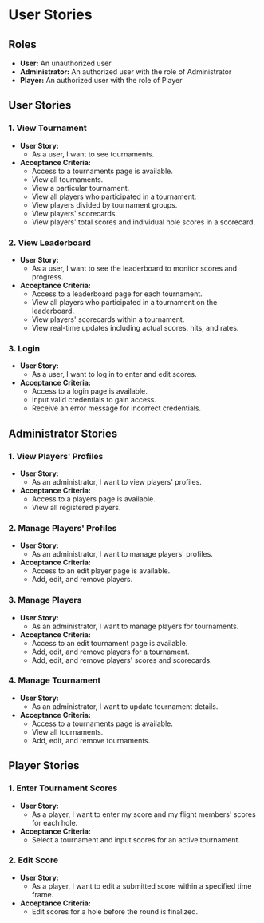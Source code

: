 # User Stories

## Roles
- **User:** An unauthorized user
- **Administrator:** An authorized user with the role of Administrator
- **Player:** An authorized user with the role of Player

## User Stories

### 1. View Tournament
- **User Story:**
    - As a user, I want to see tournaments.
- **Acceptance Criteria:**
    - Access to a tournaments page is available.
    - View all tournaments.
    - View a particular tournament.
    - View all players who participated in a tournament.
    - View players divided by tournament groups.
    - View players' scorecards.
    - View players' total scores and individual hole scores in a scorecard.

### 2. View Leaderboard
- **User Story:**
    - As a user, I want to see the leaderboard to monitor scores and progress.
- **Acceptance Criteria:**
    - Access to a leaderboard page for each tournament.
    - View all players who participated in a tournament on the leaderboard.
    - View players' scorecards within a tournament.
    - View real-time updates including actual scores, hits, and rates.

### 3. Login
- **User Story:**
    - As a user, I want to log in to enter and edit scores.
- **Acceptance Criteria:**
    - Access to a login page is available.
    - Input valid credentials to gain access.
    - Receive an error message for incorrect credentials.

## Administrator Stories

### 1. View Players' Profiles
- **User Story:**
    - As an administrator, I want to view players' profiles.
- **Acceptance Criteria:**
    - Access to a players page is available.
    - View all registered players.

### 2. Manage Players' Profiles
- **User Story:**
    - As an administrator, I want to manage players' profiles.
- **Acceptance Criteria:**
    - Access to an edit player page is available.
    - Add, edit, and remove players.

### 3. Manage Players
- **User Story:**
    - As an administrator, I want to manage players for tournaments.
- **Acceptance Criteria:**
    - Access to an edit tournament page is available.
    - Add, edit, and remove players for a tournament.
    - Add, edit, and remove players' scores and scorecards.

### 4. Manage Tournament
- **User Story:**
    - As an administrator, I want to update tournament details.
- **Acceptance Criteria:**
    - Access to a tournaments page is available.
    - View all tournaments.
    - Add, edit, and remove tournaments.

## Player Stories

### 1. Enter Tournament Scores
- **User Story:**
    - As a player, I want to enter my score and my flight members' scores for each hole.
- **Acceptance Criteria:**
    - Select a tournament and input scores for an active tournament.

### 2. Edit Score
- **User Story:**
    - As a player, I want to edit a submitted score within a specified time frame.
- **Acceptance Criteria:**
    - Edit scores for a hole before the round is finalized.